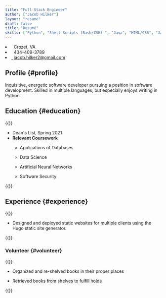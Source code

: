 ```yaml
---
title: "Full-Stack Engineer"
author: ["Jacob Hilker"]
layout: "resume"
draft: false
title: "Resumé"
skills: ["Python", "Shell Scripts (Bash/ZSH) ", "Java", "HTML/CSS", "JavaScript", "PostgreSQL", "Object-oriented design"]
---
```


<div class="flex justify-between mb-1.5">
<li class="list-none"><i class="fas fa-home"></i>&nbsp;&nbsp;Crozet, VA</li>
<li class="list-none"><i class="fas fa-mobile-alt"></i>&nbsp;&nbsp;434-409-3789</li>
<li class="list-none ">
        <a href="mailto:jacob.hilker2@gmail.com" class="!no-underline !text-slate-700 dark:!text-slate-300 hover:!text-royal-600 dark:hover:!text-royal-400"><span class="mr-3"><i class="fas fa-envelope"></i>&nbsp;&nbsp;jacob.hilker2@gmail.com</span></li></a>
</div>

## Profile {#profile}

<div class="cvwrapper">
Inquisitive, energetic software developer pursuing a position in software development. Skilled in multiple languages, but especially enjoys writing in Python.
</div>


## Education {#education}

<div class="cvwrapper">



{{<cventry title="B.Sc., Computer Science, Minor in Cybersecurity" start="2017-08-22" end="2021-05-09" employer="University of Mary Washington" location="Fredericksburg, VA">}}
-   Dean's List, Spring 2021
-   **<span class="underline">Relevant Coursework</span>**
    -   Applications of Databases
    -   Data Science
    -   Artificial Neural Networks
    -   Software Security

        </div>


{{</cventry>}}


## Experience {#experience}

<div class="cvwrapper">



{{<cventry title="Freelance Web Developer" start="2022-01-28" end="" employer="Freelance" location="Remote">}}
-   Designed and deployed static websites for multiple clients using the Hugo static site generator.

</div>


{{</cventry>}}


### Volunteer {#volunteer}

<div class="cvwrapper">



{{<cventry title="Library Volunteer" start="2014-07-14" end="2017-07-17" employer="Crozet Library" location="Crozet, VA">}}
-   Organized and re-shelved books in their proper places
-   Retrieved books from shelves to fulfill holds

    </div>


{{</cventry>}}
